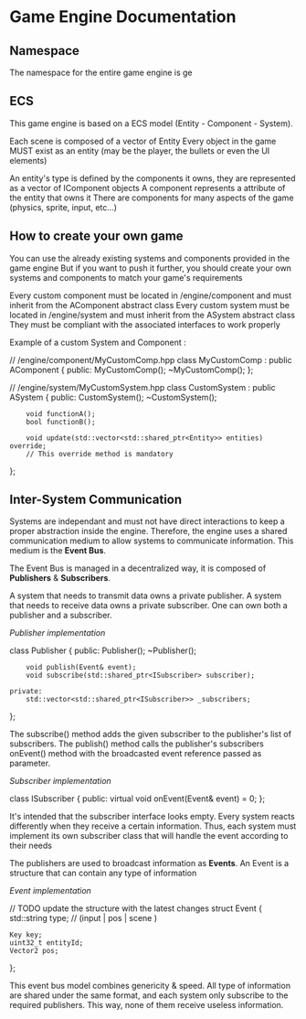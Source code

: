 # Game Engine Documentation

## Namespace
The namespace for the entire game engine is ge

## ECS
This game engine is based on a ECS model (Entity - Component - System).

Each scene is composed of a vector of Entity
Every object in the game MUST exist as an entity (may be the player, the bullets or even the UI elements)

An entity's type is defined by the components it owns, they are represented as a vector of IComponent objects
A component represents a attribute of the entity that owns it
There are components for many aspects of the game (physics, sprite, input, etc...)

## How to create your own game

You can use the already existing systems and components provided in the game engine
But if you want to push it further, you should create your own systems and components to match your game's requirements

Every custom component must be located in /engine/component and must inherit from the AComponent abstract class
Every custom system must be located in /engine/system and must inherit from the ASystem abstract class
They must be compliant with the associated interfaces to work properly

Example of a custom System and Component :

// /engine/component/MyCustomComp.hpp
class MyCustomComp : public AComponent
{
    public:
        MyCustomComp();
        ~MyCustomComp();
};

// /engine/system/MyCustomSystem.hpp
class CustomSystem : public ASystem
{
    public:
        CustomSystem();
        ~CustomSystem();

        void functionA();
        bool functionB();

        void update(std::vector<std::shared_ptr<Entity>> entities) override;
        // This override method is mandatory
};


## Inter-System Communication
Systems are independant and must not have direct interactions to keep a proper abstraction inside the engine.
Therefore, the engine uses a shared communication medium to allow systems to communicate information.
This medium is the **Event Bus**.

The Event Bus is managed in a decentralized way, it is composed of **Publishers** & **Subscribers**.

A system that needs to transmit data owns a private publisher.
A system that needs to receive data owns a private subscriber.
One can own both a publisher and a subscriber.

*Publisher implementation*

class Publisher
{
    public:
        Publisher();
        ~Publisher();

        void publish(Event& event);
        void subscribe(std::shared_ptr<ISubscriber> subscriber);

    private:
        std::vector<std::shared_ptr<ISubscriber>> _subscribers;
};

The subscribe() method adds the given subscriber to the publisher's list of subscribers.
The publish() method calls the publisher's subscribers onEvent() method with the broadcasted event reference passed as parameter.

*Subscriber implementation*

class ISubscriber
{
    public:
        virtual void onEvent(Event& event) = 0;
};

It's intended that the subscriber interface looks empty. Every system reacts differently when they receive a certain information.
Thus, each system must implement its own subscriber class that will handle the event according to their needs

The publishers are used to broadcast information as **Events**.
An Event is a structure that can contain any type of information

*Event implementation*

// TODO update the structure with the latest changes
struct Event
{
    std::string type; // (input | pos | scene )

    Key key;
    uint32_t entityId;
    Vector2 pos;
};

This event bus model combines genericity & speed.
All type of information are shared under the same format, and each system only subscribe to the required publishers.
This way, none of them receive useless information.